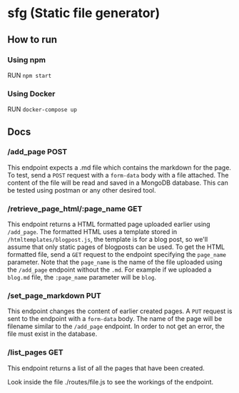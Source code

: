 # sfg (Static file generator)

## How to run

### Using npm
RUN `npm start`

### Using Docker 
RUN `docker-compose up`

## Docs

### /add_page POST
This endpoint expects a .md file which contains the markdown for the page. To test, send a `POST` request with a `form-data` body with a file attached. The content of the file will be read and saved in a MongoDB database. This can be tested using postman or any other desired tool.

### /retrieve_page_html/:page_name GET
This endpoint returns a HTML formatted page uploaded earlier using `/add_page`. The formatted HTML uses a template stored in `/htmltemplates/blogpost.js`, the template is for a blog post, so we'll assume that only static pages of blogposts can be used. To get the HTML formatted file, send a `GET` request to the endpoint specifying the `page_name` parameter. Note that the `page_name` is the name of the file uploaded using the `/add_page` endpoint without the `.md`. For example if we uploaded a `blog.md` file, the `:page_name` parameter will be `blog`.

### /set_page_markdown PUT
This endpoint changes the content of earlier created pages. A `PUT` request is sent to the endpoint with a `form-data` body. The name of the page will be filename similar to the `/add_page` endpoint. In order to not get an error, the file must exist in the database.

### /list_pages GET
This endpoint returns a list of all the pages that have been created.

Look inside the file ./routes/file.js to see the workings of the endpoint.
